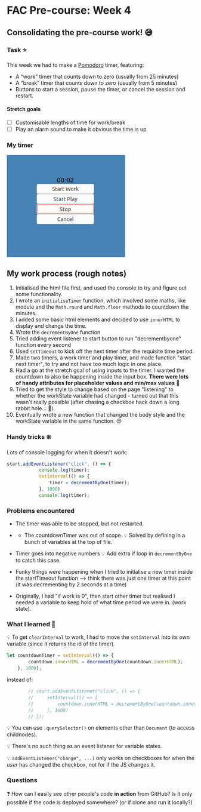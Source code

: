 # FAC Pre-course: Week 4
## Consolidating the pre-course work! :sweat_smile:

### Task :star:

This week we had to make a [Pomodoro](https://en.wikipedia.org/wiki/Pomodoro_Technique) timer, featuring: 

- A “work” timer that counts down to zero (usually from 25 minutes)
- A “break” timer that counts down to zero (usually from 5 minutes)
- Buttons to start a session, pause the timer, or cancel the session and restart.

#### Stretch goals

* [ ] Customisable lengths of time for work/break
* [ ] Play an alarm sound to make it obvious the time is up

### My timer

![Screenshot of workTimer in action](worktimer.png)

## My work process (rough notes)

1. Initialised the html file first, and used the console to try and figure out some functionality.
1. I wrote an `initialiseTimer` function, which involved some maths, like modulo and the `Math.round` and `Math.floor` methods to countdown the minutes.
1. I added some basic html elements and decided to use `innerHTML` to display and change the time.
1. Wrote the `decrementByOne` function
1. Tried adding event listener to start button to run "decrementbyone" function every second
1. Used `setTimeout` to kick off the next timer after the requisite time period.
1. Made two timers, a work timer and play timer, and made function "start next timer", to try and not have too much logic in one place. 
1. Had a go at the stretch goal of using inputs to the timer. I wanted the countdown to also be happening inside the input box. **There were lots of handy attributes for placeholder values and min/max values** :raised_hands:
1. Tried to get the style to change based on the page "listening" to whether the workState variable had changed - turned out that this wasn't really possible (after chasing a checkbox hack down a long rabbit hole... :rabbit:). 
1. Eventually wrote a new function that changed the body style and the workState variable in the same function. :relieved:

### Handy tricks :sparkle: 
Lots of console logging for when it doesn't work:

``` javascript
start.addEventListener("click", () => {
            console.log(timer);
            setInterval(() => {
                timer = decrementByOne(timer);
            }, 1000)
            console.log(timer);
```

### Problems encountered 

-  The timer was able to be stopped, but not restarted.
- - The countdownTimer was out of scope. 
:bulb: Solved by defining in a bunch of variables at the top of file. 

- Timer goes into negative numbers
:bulb: Add extra if loop in `decrementByOne` to catch this case. 

- Funky things were happening when I tried to initialise a new timer inside the startTimeout function --> think there was just one timer at this point (it was decrementing by 2 seconds at a time)

- Originally, I had "if work is 0", then start other timer but realised I needed a variable to keep hold of what time period we were in. (work state). 

### What I learned :muscle: 

:bulb: To get `clearInterval` to work, I had to move the `setInterval` into its own variable (since it returns the id of the timer).
``` javascript
let countdownTimer = setInterval(() => {
        countdown.innerHTML = decrementByOne(countdown.innerHTML);
    }, 1000);
``` 
instead of:
``` javascript
        // start.addEventListener("click", () => {
        //     setInterval(() => {
        //         countdown.innerHTML = decrementByOne(countdown.innerHTML);
        //     }, 1000)
        // });
```

:bulb: You can use `.querySelector()` on elements other than `Document` (to access childnodes).

:bulb: There's no such thing as an event listener for variable states. 

:bulb: `addEventListener("change", ...)` only works on checkboxes for when the *user* has changed the checkbox, not for if the JS changes it. 

### Questions 

:question: How can I easily see other people's code **in action** from GitHub? Is it only possible if the code is deployed somewhere? (or if clone and run it locally?)







